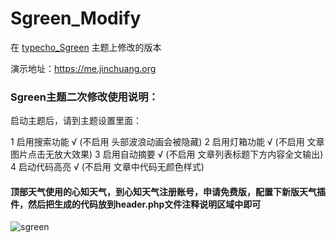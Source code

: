 # Sgreen_Modify
在 [typecho_Sgreen](https://github.com/yiyeticms/typecho_Sgreen) 主题上修改的版本

演示地址：https://me.jinchuang.org

### Sgreen主题二次修改使用说明：

启动主题后，请到主题设置里面：

 1 启用搜索功能 √ (不启用 头部波浪动画会被隐藏)
 2 启用灯箱功能 √ (不启用 文章图片点击无放大效果)
 3 启用自动摘要 √ (不启用 文章列表标题下方内容全文输出)
 4 启动代码高亮 √ (不启用 文章中代码无颜色样式)

#### 顶部天气使用的心知天气，到心知天气注册账号，申请免费版，配置下新版天气插件，然后把生成的代码放到header.php文件注释说明区域中即可

![sgreen](https://github.com/jcorg/Sgreen_Modify/blob/master/screenshot.png)
